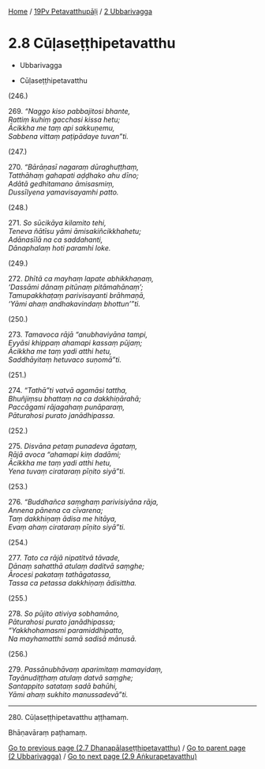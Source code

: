 
[Home](/) / [19Pv Petavatthupāḷi](...md) / [2 Ubbarivagga](../19Pv/2.md)

# 2.8 Cūḷaseṭṭhipetavatthu

* Ubbarivagga

* Cūḷaseṭṭhipetavatthu

(246.)

269\. _“Naggo kiso pabbajitosi bhante,_  
_Rattiṃ kuhiṃ gacchasi kissa hetu;_  
_Ācikkha me taṃ api sakkuṇemu,_  
_Sabbena vittaṃ paṭipādaye tuvan”ti._  


(247.)

270\. _“Bārāṇasī nagaraṃ dūraghuṭṭhaṃ,_  
_Tatthāhaṃ gahapati aḍḍhako ahu dīno;_  
_Adātā gedhitamano āmisasmiṃ,_  
_Dussīlyena yamavisayamhi patto._  


(248.)

271\. _So sūcikāya kilamito tehi,_  
_Teneva ñātīsu yāmi āmisakiñcikkhahetu;_  
_Adānasīlā na ca saddahanti,_  
_Dānaphalaṃ hoti paramhi loke._  


(249.)

272\. _Dhītā ca mayhaṃ lapate abhikkhaṇaṃ,_  
_‘Dassāmi dānaṃ pitūnaṃ pitāmahānaṃ’;_  
_Tamupakkhaṭaṃ parivisayanti brāhmaṇā,_  
_‘Yāmi ahaṃ andhakavindaṃ bhottun’”ti._  


(250.)

273\. _Tamavoca rājā “anubhaviyāna tampi,_  
_Eyyāsi khippaṃ ahamapi kassaṃ pūjaṃ;_  
_Ācikkha me taṃ yadi atthi hetu,_  
_Saddhāyitaṃ hetuvaco suṇomā”ti._  


(251.)

274\. _“Tathā”ti vatvā agamāsi tattha,_  
_Bhuñjiṃsu bhattaṃ na ca dakkhiṇārahā;_  
_Paccāgami rājagahaṃ punāparaṃ,_  
_Pāturahosi purato janādhipassa._  


(252.)

275\. _Disvāna petaṃ punadeva āgataṃ,_  
_Rājā avoca “ahamapi kiṃ dadāmi;_  
_Ācikkha me taṃ yadi atthi hetu,_  
_Yena tuvaṃ cirataraṃ pīṇito siyā”ti._  


(253.)

276\. _“Buddhañca saṃghaṃ parivisiyāna rāja,_  
_Annena pānena ca cīvarena;_  
_Taṃ dakkhiṇaṃ ādisa me hitāya,_  
_Evaṃ ahaṃ cirataraṃ pīṇito siyā”ti._  


(254.)

277\. _Tato ca rājā nipatitvā tāvade,_  
_Dānaṃ sahatthā atulaṃ daditvā saṃghe;_  
_Ārocesi pakataṃ tathāgatassa,_  
_Tassa ca petassa dakkhiṇaṃ ādisittha._  


(255.)

278\. _So pūjito ativiya sobhamāno,_  
_Pāturahosi purato janādhipassa;_  
_“Yakkhohamasmi paramiddhipatto,_  
_Na mayhamatthi samā sadisā mānusā._  


(256.)

279\. _Passānubhāvaṃ aparimitaṃ mamayidaṃ,_  
_Tayānudiṭṭhaṃ atulaṃ datvā saṃghe;_  
_Santappito satataṃ sadā bahūhi,_  
_Yāmi ahaṃ sukhito manussadevā”ti._  


---

280\. Cūḷaseṭṭhipetavatthu aṭṭhamaṃ.

  
Bhāṇavāraṃ paṭhamaṃ.



[Go to previous page (2.7 Dhanapālaseṭṭhipetavatthu)](2.7.md) / [Go to parent page (2 Ubbarivagga)](../19Pv/2.md) / [Go to next page (2.9 Aṅkurapetavatthu)](2.9.md)



